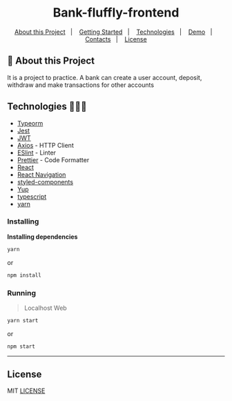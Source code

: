 <h1 align="center">Bank-fluffly-frontend</h1>

   
<p align="center">
  <a href="#notebook-About-this-Project">About this Project</a>&nbsp;&nbsp;&nbsp;|&nbsp;&nbsp;&nbsp;
  <a href="#rocket-Getting-Started">Getting Started</a>&nbsp;&nbsp;&nbsp;|&nbsp;&nbsp;&nbsp;
  <a href="#hammer-Built-With">Technologies</a>&nbsp;&nbsp;&nbsp;|&nbsp;&nbsp;&nbsp;
  <a href="https://bank-fluffly-frontend.herokuapp.com/">Demo</a>&nbsp;&nbsp;&nbsp;|&nbsp;&nbsp;&nbsp;
  <a href="#mailbox-Contacts">Contacts</a>&nbsp;&nbsp;&nbsp;|&nbsp;&nbsp;&nbsp;  
  <a href="#memo-license">License</a>
</p>   
   
## :notebook: About this Project

It is a project to practice. A bank can create a user account, deposit, withdraw and make transactions for other accounts

## Technologies 🐱‍🏍🎂

- [Typeorm](https://typeorm.io/#/)
- [Jest](https://jestjs.io/)
- [JWT](https://jwt.io/)
- [Axios](https://github.com/axios/axios) - HTTP Client
- [ESlint](https://eslint.org/) - Linter
- [Prettier](https://prettier.io/) - Code Formatter
- [React](https://pt-br.reactjs.org/)
- [React Navigation](https://reactnavigation.org/)
- [styled-components](https://www.styled-components.com/)
- [Yup](https://github.com/jquense/yup)
- [typescript](https://www.typescriptlang.org/)
- [yarn](https://yarnpkg.com/)

### Installing

**Installing dependencies**

```bash
yarn
```
or
```bash
npm install
```

### Running

> Localhost Web
```bash
yarn start
```
or
```bash
npm start
```

------------------
## License

MIT [LICENSE](LICENSE.md)
